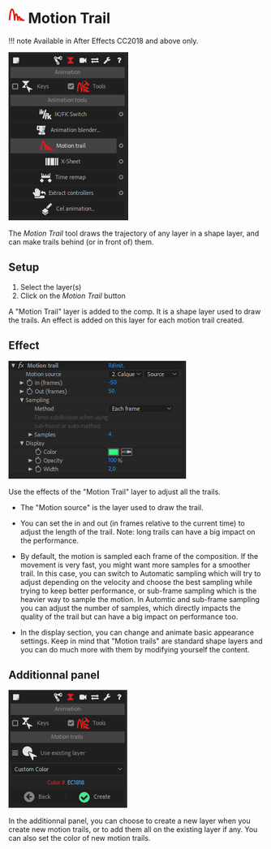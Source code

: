# ![Motion Trail Icon](img\duik-icons\motiontrail-icon-r.png) Motion Trail

!!! note
    Available in After Effects CC2018 and above only.

![motion trail panel](img\duik-screenshots\S-Animation\S-Animation-Tools\MotionTrail-panel.PNG)  

The *Motion Trail* tool draws the trajectory of any layer in a shape layer, and can make trails behind (or in front of) them.

## Setup

1. Select the layer(s)
2. Click on the *Motion Trail* button

A "Motion Trail" layer is added to the comp. It is a shape layer used to draw the trails. An effect is added on this layer for each motion trail created.

## Effect

![motion trail effect](img\duik-screenshots\S-Animation\S-Animation-Tools\MotionTrail-effect.PNG)

Use the effects of the "Motion Trail" layer to adjust all the trails.

- The "Motion source" is the layer used to draw the trail.

- You can set the in and out (in frames relative to the current time) to adjust the length of the trail.
  Note: long trails can have a big impact on the performance.

- By default, the motion is sampled each frame of the composition. If the movement is very fast, you might want more samples for a smoother trail. In this case, you can switch to Automatic sampling which will try to adjust depending on the velocity and choose the best sampling while trying to keep better performance, or sub-frame sampling which is the heavier way to sample the motion.
  In Automtic and sub-frame sampling you can adjust the number of samples, which directly impacts the quality of the trail but can have a big impact on performance too.

- In the display section, you can change and animate basic appearance settings. Keep in mind that "Motion trails" are standard shape layers and you can do much more with them by modifying yourself the content.

## Additionnal panel

![motion trail option](img\duik-screenshots\S-Animation\S-Animation-Tools\MotionTrail-optn.PNG)  

In the additionnal panel, you can choose to create a new layer when you create new motion trails, or to add them all on the existing layer if any.
You can also set the color of new motion trails.
